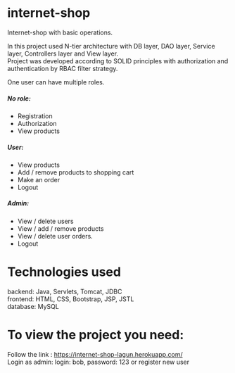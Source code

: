 # internet-shop
Internet-shop with basic operations. 

In this project used N-tier architecture with DB layer, DAO layer, Service layer, Controllers layer and View layer.<br>
Project was developed according to SOLID principles with authorization and authentication by RBAC filter strategy.

One user can have multiple roles.<br>
##### No role:<br>
  - Registration
  - Authorization
  - View products
##### User:<br>
  - View products
  - Add / remove products to shopping cart
  - Make an order
  - Logout
##### Admin:<br>
  - View / delete users
  - View / add / remove products
  - View / delete user orders.
  - Logout

# Technologies used<br>
backend: Java, Servlets, Tomcat, JDBC<br>
frontend: HTML, CSS, Bootstrap, JSP, JSTL<br>
database: MySQL<br>

# To view the project you need:<br>
Follow the link : https://internet-shop-lagun.herokuapp.com/ <br>
Login as admin: login: bob, password: 123 or register new user